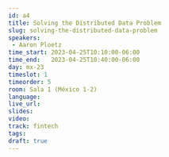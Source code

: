 ```yaml
---
id: a4
title: Solving the Distributed Data Problem
slug: solving-the-distributed-data-problem
speakers:
 - Aaron Ploetz
time_start: 2023-04-25T10:10:00-06:00
time_end:   2023-04-25T10:40:00-06:00
day: mx-23
timeslot: 1
timeorder: 5
room: Sala 1 (México 1-2)
language: 
live_url: 
slides: 
video: 
track: fintech
tags:
draft: true
---
```



